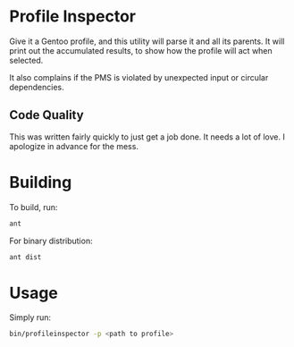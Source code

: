 # Profile Inspector
Give it a Gentoo profile, and this utility will parse it and all its parents. It will print out the accumulated results, to show how the profile will act when selected.

It also complains if the PMS is violated by unexpected input or circular dependencies.

## Code Quality
This was written fairly quickly to just get a job done. It needs a lot of love. I apologize in advance for the mess.

# Building
To build, run:
````bash
ant
````

For binary distribution:
````bash
ant dist
````

# Usage
Simply run:
````bash
bin/profileinspector -p <path to profile>
````
